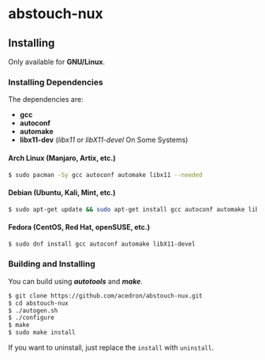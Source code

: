 # abstouch-nux

## Installing

Only available for **GNU/Linux**.

### Installing Dependencies

The dependencies are:

* **gcc**
* **autoconf**
* **automake**
* **libx11-dev** (*libx11* or *libX11-devel* On Some Systems)

#### Arch Linux (Manjaro, Artix, etc.)

```bash
$ sudo pacman -Sy gcc autoconf automake libx11 --needed
```

#### Debian (Ubuntu, Kali, Mint, etc.)

```bash
$ sudo apt-get update && sudo apt-get install gcc autoconf automake libx11-dev
```

#### Fedora (CentOS, Red Hat, openSUSE, etc.)

```bash
$ sudo dnf install gcc autoconf automake libX11-devel
```

### Building and Installing

You can build using ***autotools*** and ***make***.

```bash
$ git clone https://github.com/acedron/abstouch-nux.git
$ cd abstouch-nux
$ ./autogen.sh
$ ./configure
$ make
$ sudo make install
```

If you want to uninstall, just replace the `install` with `uninstall`.

